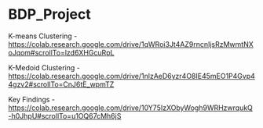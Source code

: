 # BDP_Project

K-means Clustering - https://colab.research.google.com/drive/1qWRoi3Jt4AZ9rncnIjsRzMwmtNXoJqom#scrollTo=lzd6XHGcuRpL  

K-Medoid Clustering - https://colab.research.google.com/drive/1nlzAeD6yzr4O8IE45mEO1P4Gvp44gzv2#scrollTo=CnJ6tE_wpmTZ  

Key Findings - https://colab.research.google.com/drive/10Y75IzXObyWogh9WRHzwrqukQ-h0JhpU#scrollTo=u1OQ67cMh6jS
